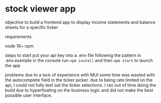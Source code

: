 # stock viewer app

objective to build a frontend app to display income statements and balance sheets for a specific ticker

requirements

node 18+
npm

steps to start
put your api key into a .env file following the pattern in .env.example
in the console run `npm install` and then `npm start` to launch the app

problems
due to a lack of experience with MUI some time was wasted with the autocomplete field in the ticker picker.
due to being rate limited on the api, I could not fully test out the ticker selections.
I ran out of time doing the build due to hyperfixating on the business logic and did not make the best possible user interface.